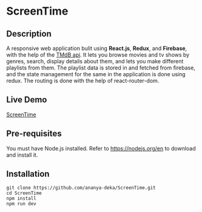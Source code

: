 # ScreenTime

## Description
A responsive web application bulit using **React.js**, **Redux**, and **Firebase**, with the help of the [TMdB api](https://developer.themoviedb.org/docs/getting-started). It lets you browse movies and tv shows by genres, search, display details about them, and lets you make different playlists from them. The playlist data is stored in and fetched from firebase, and the state management for the same in the application is done using redux. The routing is done with the help of react-router-dom. 

## Live Demo
[ScreenTime](time-screen.netlify.app)

## Pre-requisites
You must have Node.js installed. Refer to https://nodejs.org/en to download and install it.

## Installation

```
git clone https://github.com/ananya-deka/ScreenTime.git
cd ScreenTime
npm install
npm run dev
```
